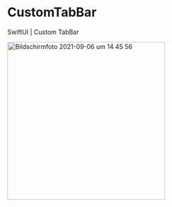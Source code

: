 # CustomTabBar
SwiftUI | Custom TabBar


<img width="356" alt="Bildschirmfoto 2021-09-06 um 14 45 56" src="https://user-images.githubusercontent.com/11755668/132219645-5f389428-20ad-4e9d-87e0-00f1943a69c2.png">

